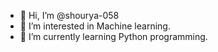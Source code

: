 - 👋 Hi, I’m @shourya-058
- 👀 I’m interested in Machine learning.
- 🌱 I’m currently learning Python programming.

<!---
shourya-058/shourya-058 is a ✨ special ✨ repository because its `README.md` (this file) appears on your GitHub profile.
You can click the Preview link to take a look at your changes.
--->
